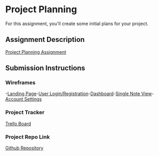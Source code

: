 # Project Planning
For this assignment, you'll create some initial plans for your project.

## Assignment Description
[Project Planning Assignment](https://education.launchcode.org/liftoff/modules/assignments/project-planning)

## Submission Instructions

### Wireframes
-[Landing Page](https://files.slack.com/files-pri/T0221R8486Q-F02RVSCFZ5G/secret_note_mvp_wireframe_-_view_1.png)-[User Login/Registration](https://files.slack.com/files-pri/T0221R8486Q-F02RF8F1R7H/secret_note_mvp_wireframe_-_view_2.png)-[Dashboard](https://files.slack.com/files-pri/T0221R8486Q-F02SKJKN3U0/secret_note_mvp_wireframe_-_view_3.png)-[Single Note View](https://files.slack.com/files-pri/T0221R8486Q-F02RY5NNZ6Y/secret_note_mvp_wireframe_-_view_4.png)-[Account Settings](https://files.slack.com/files-pri/T0221R8486Q-F02RSUNJS5T/secret_note_mvp_wireframe_-_view_5.png)

### Project Tracker

[Trello Board](https://trello.com/b/3SGroVjV/secret-note)

### Project Repo Link

[Github Repository](https://github.com/LaunchCodeLiftoffProjects/secret-note)
